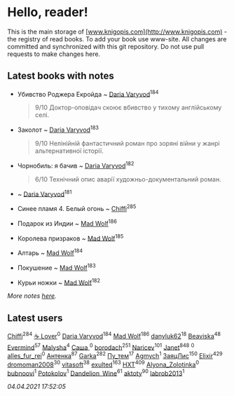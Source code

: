 # Hello, reader!
This is the main storage of [www.knigopis.com](http://www.knigopis.com) - the registry of read books.
To add your book use www-site. All changes are committed and synchronized with this git repository.
Do not use pull requests to make changes here.


## Latest books with notes
* Убивство Роджера Екройда ~ [Daria Varyvod](users/829/829893410524253-facebook)<sup>184</sup>
    > 9/10 Доктор-оповідач скоює вбивство у тихому англійському селі.

* Заколот ~ [Daria Varyvod](users/829/829893410524253-facebook)<sup>183</sup>
    > 9/10 Нелінійній фантастичний роман про зоряні війни у жанрі альтернативної історії.

* Чорнобиль: я бачив ~ [Daria Varyvod](users/829/829893410524253-facebook)<sup>182</sup>
    > 6/10 Технічний опис аварії художньо-документальний роман.

*  ~ [Daria Varyvod](users/829/829893410524253-facebook)<sup>181</sup>

* Синее пламя 4. Белый огонь ~ [Chiffi](users/105/105831994080785626680-google)<sup>285</sup>

* Подарок из Индии ~ [Mad Wolf](users/947/94738840-vkontakte)<sup>186</sup>

* Королева призраков ~ [Mad Wolf](users/947/94738840-vkontakte)<sup>185</sup>

* Алтарь ~ [Mad Wolf](users/947/94738840-vkontakte)<sup>184</sup>

* Покушение ~ [Mad Wolf](users/947/94738840-vkontakte)<sup>183</sup>

* Курьи ножки ~ [Mad Wolf](users/947/94738840-vkontakte)<sup>182</sup>


_More notes [here](latest_books_with_notes.md)._


## Latest users
[Chiffi](users/105/105831994080785626680-google)<sup>284</sup> 
[☕ Lover](users/152/15251310795888048195-mailru)<sup>0</sup> 
[Daria Varyvod](users/829/829893410524253-facebook)<sup>184</sup> 
[Mad Wolf](users/947/94738840-vkontakte)<sup>186</sup> 
[danyluk62](users/374/374149854-vkontakte)<sup>18</sup> 
[Beaviska](users/102/10202544960024508-facebook)<sup>48</sup> 
[Evermind](users/302/302928912-vkontakte)<sup>57</sup> 
[Malysha](users/412/4129490930435358-facebook)<sup>4</sup> 
[Саша ](users/106/106329452642535622141-google)<sup>0</sup> 
[borodach](users/157/15706320-vkontakte)<sup>251</sup> 
[Naricev](users/107/107090515204537133928-google)<sup>101</sup> 
[Janet](users/108/108113656204404967440-google)<sup>848</sup> 
[](users/116/116248373007179178601-google)<sup>0</sup> 
[alles_fur_rei](users/213/213314465-vkontakte)<sup>0</sup> 
[Антенка](users/118/118158645037334943900-google)<sup>87</sup> 
[Garka](users/115/115753719718250012620-google)<sup>282</sup> 
[Пу_тем](users/344/3448154788585127-facebook)<sup>17</sup> 
[Agmych](users/174/174733033-vkontakte)<sup>1</sup> 
[ЗаяцЛис](users/112/112388384595246311466-google)<sup>150</sup> 
[Elixir](users/115/115826717712507836033-google)<sup>429</sup> 
[dromoman2008](users/444/44461886-yandex)<sup>30</sup> 
[vitasoft](users/474/47446642-vkontakte)<sup>38</sup> 
[exulted](users/100/100599204551896265722-google)<sup>163</sup> 
[HXT](users/100/100002563462782-facebook)<sup>409</sup> 
[Alyona_Zolotinka](users/103/103759789460787995323-google)<sup>0</sup> 
[bubnoovi](users/104/104855896250239351009-google)<sup>1</sup> 
[ Potokolov](users/108/108343313645150344223-google)<sup>1</sup> 
[Dandelion_Wine](users/586/58602788-vkontakte)<sup>61</sup> 
[aktoty](users/275/275766107-vkontakte)<sup>90</sup> 
[labrob2013](users/117/117887268417609457575-google)<sup>1</sup> 


_04.04.2021 17:52:05_
